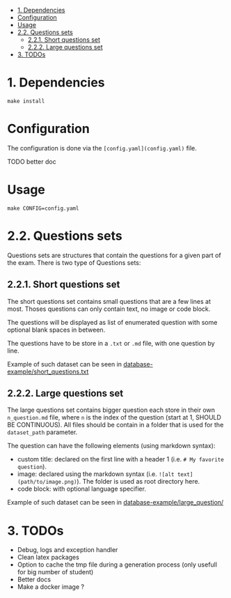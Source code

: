- [1. Dependencies](#1-dependencies)
- [Configuration](#configuration)
- [Usage](#usage)
- [2.2. Questions sets](#22-questions-sets)
  - [2.2.1. Short questions set](#221-short-questions-set)
  - [2.2.2. Large questions set](#222-large-questions-set)
- [3. TODOs](#3-todos)

# 1. Dependencies


`make install`

# Configuration

The configuration is done via the `[config.yaml](config.yaml)` file.

TODO better doc

# Usage 

`make CONFIG=config.yaml`


# 2.2. Questions sets

Questions sets are structures that contain the questions for a given part of the exam. There is two type of Questions sets:

## 2.2.1. Short questions set

The short questions set contains small questions that are a few lines at most. Thoses questions can only contain text, no image or code block.

The questions will be displayed as list of enumerated question with some optional blank spaces in between.

The questions have to be store in a `.txt` or `.md` file, with one question by line.

Example of such dataset can be seen in [database-example/short_questions.txt](database_example/short_questions.txt)


## 2.2.2. Large questions set

The large questions set contains bigger question each store in their own `n_question.md` file, where `n` is the index of the question (start at 1, SHOULD BE CONTINUOUS). All files should be contain in a folder that is used for the `dataset_path` parameter.

The question can have the following elements (using markdown syntax):

- custom title: declared on the first line with a header 1 (i.e. `# My favorite question`).
- image: declared using the markdown syntax (i.e. `![alt text](path/to/image.png)`). The folder is used as root directory here.
- code block: with optional language specifier.

Example of such dataset can be seen in [database-example/large_question/](database_example/large_questions/)


# 3. TODOs

- Debug, logs and exception handler
- Clean latex packages
- Option to cache the tmp file during a generation process (only usefull for big number of student)
- Better docs
- Make a docker image ?